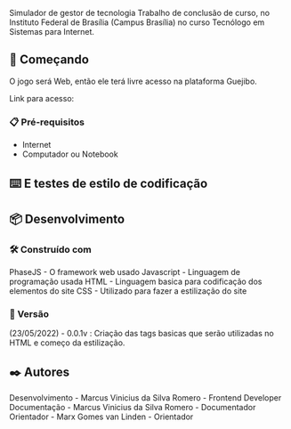 Simulador de gestor de tecnologia
Trabalho de conclusão de curso, no Instituto Federal de Brasília (Campus Brasília) no curso Tecnólogo em Sistemas para Internet.

## 🚀 Começando
O jogo será Web, então ele terá livre acesso na plataforma Guejibo.

Link para acesso:

### 📋 Pré-requisitos
- Internet
- Computador ou Notebook

## ⌨️ E testes de estilo de codificação

## 📦 Desenvolvimento

### 🛠️ Construído com

PhaseJS - O framework web usado
Javascript - Linguagem de programação usada
HTML - Linguagem basica para codificação dos elementos do site
CSS - Utilizado para fazer a estilização do site

### 📌 Versão

(23/05/2022) - 0.0.1v : Criação das tags basicas que serão utilizadas no HTML e começo da estilização.

## ✒️ Autores

Desenvolvimento - Marcus Vinicius da Silva Romero - Frontend Developer
Documentação - Marcus Vinicius da Silva Romero - Documentador
Orientador - Marx Gomes van Linden - Orientador
